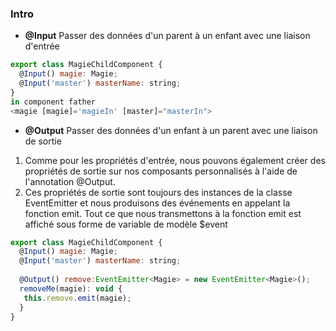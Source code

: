 ### Intro

* **@Input**
Passer des données d'un parent à un enfant avec une liaison d'entrée

```javascript
export class MagieChildComponent {
  @Input() magie: Magie;
  @Input('master') masterName: string;
}
in component father 
<magie [magie]='magieIn' [master]="masterIn">
```
* **@Output**
Passer des données d'un enfant à un parent avec une liaison de sortie
 1. Comme pour les propriétés d'entrée, nous pouvons également créer des propriétés de sortie sur nos composants personnalisés à l'aide de l'annotation @Output.<br>
 2. Ces propriétés de sortie sont toujours des instances de la classe EventEmitter et nous produisons des événements en appelant la fonction emit. Tout ce que nous transmettons à la fonction emit est affiché sous forme de variable de modèle $event

```javascript
export class MagieChildComponent {
  @Input() magie: Magie;
  @Input('master') masterName: string;
  
  @Output() remove:EventEmitter<Magie> = new EventEmitter<Magie>();
  removeMe(magie): void {
   this.remove.emit(magie);
  }
}
```
